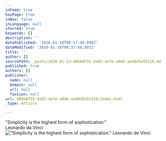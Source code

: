 ```yaml
---
inFeed: true
hasPage: true
inNav: false
inLanguage: null
starred: true
keywords: []
description: ''
datePublished: '2016-01-18T00:37:48.898Z'
dateModified: '2016-01-18T00:37:48.807Z'
title: ''
author: []
sourcePath: _posts/2016-01-13-405b0f55-5e02-4e7e-a0d6-aed8d5e55116.md
published: true
authors: []
publisher:
  name: null
  domain: null
  url: null
  favicon: null
url: 405b0f55-5e02-4e7e-a0d6-aed8d5e55116/index.html
_type: Article

---
```

"Simplicity is the highest form of sophistication."  
Leonardo da Vinci
!["Simplicity is the highest form of sophistication." Leonardo de Vinci](https://s3-us-west-2.amazonaws.com/the-grid-img/p/be22a830e6cf9b00a602a58bf75d1a9af6a577c7.jpg)